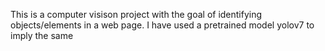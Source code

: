 This is a computer visison project with the goal of identifying objects/elements in a web page.
I have used a pretrained model yolov7 to imply the same
